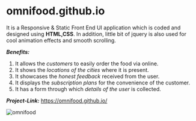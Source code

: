 # omnifood.github.io
It is a Responsive & Static Front End UI application which is coded and designed using **HTML,CSS**.
In addition, little bit of jquery is also used for cool animation effects and smooth scrolling.

***Benefits:***
1. It allows the *customers* to easily order the food via online.
2. It shows the *locations of the cities* where it is present.
3. It showcases the *honest feedback* received from the user.
4. It displays the *subscription plans* for the convenience of the customer.
5. It has a form through which *details of the user* is collected.

***Project-Link:*** https://omnifood.github.io/

![omnifood](https://user-images.githubusercontent.com/71897469/94329256-23afd980-ffd7-11ea-849f-889f74cd06eb.gif)








